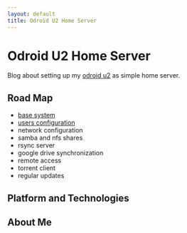 ```yaml
---
layout: default
title: Odroid U2 Home Server
---
```


Odroid U2 Home Server
====================

Blog about setting up my [odroid u2][] as simple home server.

Road Map
--------

* [base system](posts/base-system.html)
* [users configuration](posts/users.html)
* network configuration
* samba and nfs shares
* rsync server
* google drive synchronization
* remote access
* torrent client
* regular updates

Platform and Technologies
-------------------------

About Me
--------

[odroid u2]: <http://hardkernel.com/main/products/prdt_info.php?g_code=G135341370451>
